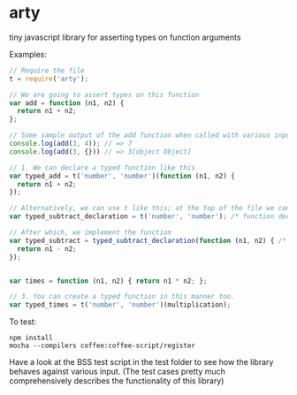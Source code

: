 arty
=====

tiny javascript library for asserting types on function arguments

Examples:

```javascript
// Require the file
t = require('arty');

// We are going to assert types on this function
var add = function (n1, n2) {
  return n1 + n2;
};

// Some sample output of the add function when called with various input
console.log(add(3, 4)); // => 7
console.log(add(3, {})) // => 3[object Object]

// 1. We can declare a typed function like this
var typed_add = t('number', 'number')(function (n1, n2) {
  return n1 + n2;
});

// Alternatively, we can use t like this; at the top of the file we can 'declare' the type of the function
var typed_subtract_declaration = t('number', 'number'); /* function declaration */

// After which, we implement the function
var typed_subtract = typed_subtract_declaration(function (n1, n2) { /* function definition */
  return n1 - n2;
});


var times = function (n1, n2) { return n1 * n2; };

// 3. You can create a typed function in this manner too.
var typed_times = t('number', 'number')(multiplication);
```

To test:

    npm install
    mocha --compilers coffee:coffee-script/register

Have a look at the BSS test script in the test folder to see how the library behaves against various input. (The test cases pretty much comprehensively describes the functionality of this library)
